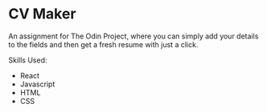 # CV Maker

An assignment for The Odin Project, where you can simply add your details to the fields and then get a fresh resume with just a click.

Skills Used:

- React
- Javascript
- HTML
- CSS
